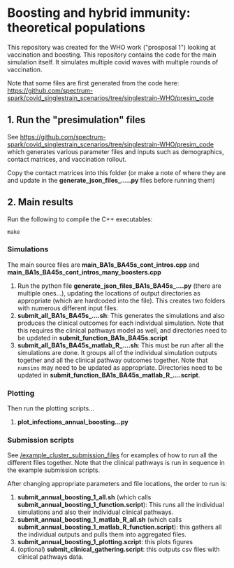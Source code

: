 # Boosting and hybrid immunity: theoretical populations 

This repository was created for the WHO work ("prosposal 1") looking at vaccination and boosting. This repository contains the code for the main simulation itself. It simulates multiple covid waves with multiple rounds of vaccination. 


Note that some files are first generated from the code here: https://github.com/spectrum-spark/covid_singlestrain_scenarios/tree/singlestrain-WHO/presim_code

## 1. Run the "presimulation" files 

See https://github.com/spectrum-spark/covid_singlestrain_scenarios/tree/singlestrain-WHO/presim_code which generates various parameter files and inputs such as demographics, contact matrices, and vaccination rollout.

Copy the contact matrices into this folder (or make a note of where they are and update in the **generate_json_files_.....py** files before running them)

## 2. Main results

Run the following to compile the C++ executables: 

`make`

### Simulations

The main source files are **main_BA1s_BA45s_cont_intros.cpp** and **main_BA1s_BA45s_cont_intros_many_boosters.cpp**

1. Run the python file **generate_json_files_BA1s_BA45s_....py** (there are multiple ones...), updating the locations of output directories as appropriate (which are hardcoded into the file). This creates two folders with numerous different input files.
2. **submit_all_BA1s_BA45s_....sh**: This generates the simulations and also produces the clinical outcomes for each individual simulation. Note that this requires the clinical pathways model as well, and directories need to be updated in **submit_function_BA1s_BA45s.script**
3. **submit_all_BA1s_BA45s_matlab_R_....sh**: This must be run after all the simulations are done. It groups all of the individual simulation outputs together and all the clinical pathway outcomes together. Note that `numsims` may need to be updated as appropriate. Directories need to be updated in **submit_function_BA1s_BA45s_matlab_R_....script**.



### Plotting

Then run the plotting scripts... 

1. **plot_infections_annual_boosting...py**

### Submission scripts

See [/example_cluster_submission_files](https://github.com/spectrum-spark/covid_singlestrain_scenarios/tree/singlestrain-WHO/main_ABM/example_cluster_submission_files) for examples of how to run all the different files together. Note that the clinical pathways is run in sequence in the example submission scripts.

After changing appropriate parameters and file locations, the order to run is:

1. **submit_annual_boosting_1_all.sh** (which calls **submit_annual_boosting_1_function.script**): This runs all the individual simulations and also their individual clinical pathways.
2. **submit_annual_boosting_1_matlab_R_all.sh** (which calls **submit_annual_boosting_1_matlab_R_function.script**): this gathers all the individual outputs and pulls them into aggregated files.
3. **submit_annual_boosting_1_plotting.script**: this plots figures
4. (optional) **submit_clinical_gathering.script**: this outputs csv files with clinical pathways data.
